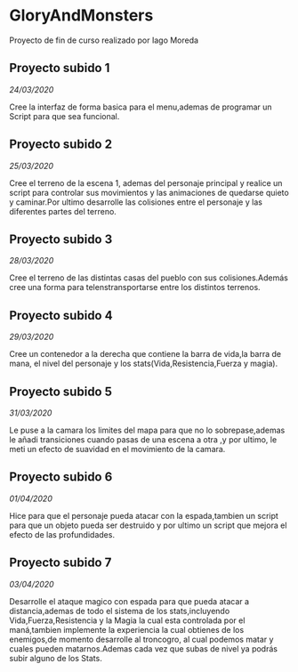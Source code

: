 # GloryAndMonsters
Proyecto de fin de curso realizado por Iago Moreda

## Proyecto subido 1 
*24/03/2020*

Cree la interfaz de forma basica para el menu,ademas de programar un Script para que sea funcional.

## Proyecto subido 2
*25/03/2020*

Cree el terreno de la escena 1, ademas del personaje principal y realice un script  para controlar sus movimientos y las animaciones de quedarse quieto y caminar.Por ultimo desarrolle las colisiones entre el personaje y las diferentes partes del terreno.

## Proyecto subido 3
*28/03/2020*

Cree el terreno de las distintas casas del pueblo con sus colisiones.Además cree una forma para telenstransportarse entre los distintos terrenos.

## Proyecto subido 4
*29/03/2020*

Cree un contenedor a la derecha que contiene la barra de vida,la barra de mana, el nivel del personaje y los stats(Vida,Resistencia,Fuerza y magia).

## Proyecto subido 5
*31/03/2020*

Le puse a la camara los limites del mapa para que no lo sobrepase,ademas le añadi transiciones cuando pasas de una escena a otra ,y por ultimo, le meti un efecto de suavidad en el movimiento de la camara. 

## Proyecto subido 6
*01/04/2020*

Hice para que el personaje pueda atacar con la espada,tambien un script para que un objeto pueda ser destruido y por ultimo un script que mejora el efecto de las profundidades.

## Proyecto subido 7
*03/04/2020*

Desarrolle el ataque magico con espada para que pueda atacar a distancia,ademas de todo el sistema de los stats,incluyendo Vida,Fuerza,Resistencia y la Magia la cual esta controlada por el maná,tambien implemente la experiencia la cual obtienes de los enemigos,de momento desarrolle al troncogro, al cual podemos matar y cuales pueden matarnos.Ademas cada vez que subas de nivel ya podrás subir alguno de los Stats.